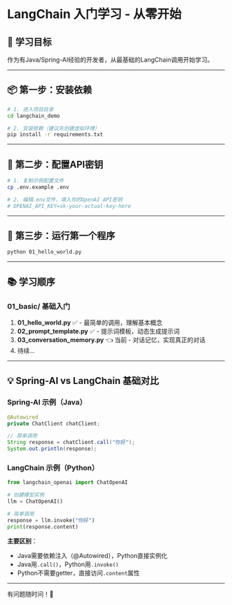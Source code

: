 # LangChain 入门学习 - 从零开始

## 🎯 学习目标
作为有Java/Spring-AI经验的开发者，从最基础的LangChain调用开始学习。

---

## 📦 第一步：安装依赖

```bash
# 1. 进入项目目录
cd langchain_demo

# 2. 安装依赖（建议先创建虚拟环境）
pip install -r requirements.txt
```

---

## 🔑 第二步：配置API密钥

```bash
# 1. 复制示例配置文件
cp .env.example .env

# 2. 编辑.env文件，填入你的OpenAI API密钥
# OPENAI_API_KEY=sk-your-actual-key-here
```

---

## 🚀 第三步：运行第一个程序

```bash
python 01_hello_world.py
```

---

## 📚 学习顺序

### 01_basic/ 基础入门
1. **01_hello_world.py** ✅ - 最简单的调用，理解基本概念
2. **02_prompt_template.py** ✅ - 提示词模板，动态生成提示词
3. **03_conversation_memory.py** 👈 当前 - 对话记忆，实现真正的对话
4. 待续...

---

## 💡 Spring-AI vs LangChain 基础对比

### Spring-AI 示例（Java）
```java
@Autowired
private ChatClient chatClient;

// 简单调用
String response = chatClient.call("你好");
System.out.println(response);
```

### LangChain 示例（Python）
```python
from langchain_openai import ChatOpenAI

# 创建模型实例
llm = ChatOpenAI()

# 简单调用
response = llm.invoke("你好")
print(response.content)
```

**主要区别**：
- Java需要依赖注入（@Autowired），Python直接实例化
- Java用`.call()`，Python用`.invoke()`
- Python不需要getter，直接访问`.content`属性

---

有问题随时问！🚀

